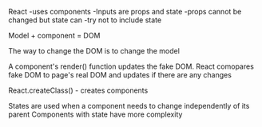 React
  -uses components
  -Inputs are props and state
    -props cannot be changed but state can
    -try not to include state

  Model + component = DOM

  The way to change the DOM is to change the model

  A component's render() function updates the fake DOM.
  React comopares fake DOM to page's real DOM and updates if there are any changes


  React.createClass() - creates components

  States are used when a component needs to change independently of its parent
  Components with state have more complexity
